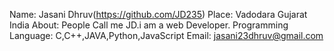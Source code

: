 Name: Jasani Dhruv(https://github.com/JD235)
Place: Vadodara Gujarat India
About: People Call me JD.i am a web Developer.
Programming Language: C,C++,JAVA,Python,JavaScript
Email: jasani23dhruv@gmail.com